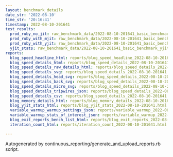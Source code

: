 ```yaml
---
layout: benchmark_details
date_str: '2022-08-10'
time_str: '20:16:41'
timestamp: 2022-08-10-201641
test_results:
  prod_ruby_no_jit: raw_benchmark_data/2022-08-10-201641_basic_benchmark_prod_ruby_no_jit.json
  prod_ruby_with_mjit: raw_benchmark_data/2022-08-10-201641_basic_benchmark_prod_ruby_with_mjit.json
  prod_ruby_with_yjit: raw_benchmark_data/2022-08-10-201641_basic_benchmark_prod_ruby_with_yjit.json
  yjit_stats: raw_benchmark_data/2022-08-10-201641_basic_benchmark_yjit_stats.json
reports:
  blog_speed_headline_html: reports/blog_speed_headline_2022-08-10-201641.html
  blog_speed_details_html: reports/blog_speed_details_2022-08-10-201641.html
  blog_speed_details_raw_details_html: reports/blog_speed_details_2022-08-10-201641.raw_details.html
  blog_speed_details_svg: reports/blog_speed_details_2022-08-10-201641.svg
  blog_speed_details_head_svg: reports/blog_speed_details_2022-08-10-201641.head.svg
  blog_speed_details_back_svg: reports/blog_speed_details_2022-08-10-201641.back.svg
  blog_speed_details_micro_svg: reports/blog_speed_details_2022-08-10-201641.micro.svg
  blog_speed_details_tripwires_json: reports/blog_speed_details_2022-08-10-201641.tripwires.json
  blog_speed_details_csv: reports/blog_speed_details_2022-08-10-201641.csv
  blog_memory_details_html: reports/blog_memory_details_2022-08-10-201641.html
  blog_yjit_stats_html: reports/blog_yjit_stats_2022-08-10-201641.html
  variable_warmup_warmup_settings_json: reports/variable_warmup_2022-08-10-201641.warmup_settings.json
  variable_warmup_stats_of_interest_json: reports/variable_warmup_2022-08-10-201641.stats_of_interest.json
  blog_exit_reports_bench_list_html: reports/blog_exit_reports_2022-08-10-201641.bench_list.html
  iteration_count_html: reports/iteration_count_2022-08-10-201641.html

---
```

Autogenerated by continuous_reporting/generate_and_upload_reports.rb script.
